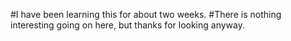 #I have been learning this for about two weeks.
#There is nothing interesting going on here, but thanks for looking anyway.
